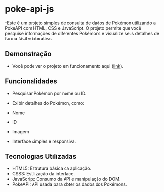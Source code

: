 # poke-api-js

-Este é um projeto simples de consulta de dados de Pokémon utilizando a PokeAPI com HTML, CSS e JavaScript. O projeto permite que você pesquise informações de diferentes Pokémons e visualize seus detalhes de forma fácil e interativa.

## Demonstração

- Você pode ver o projeto em funcionamento aqui ([link](https://poke-api-js-navy.vercel.app/)).

## Funcionalidades

- Pesquisar Pokémon por nome ou ID.

- Exibir detalhes do Pokémon, como:

- Nome
- ID
- Imagem

- Interface simples e responsiva.

## Tecnologias Utilizadas

- HTML5: Estrutura básica da aplicação.
- CSS3: Estilização da interface.
- JavaScript: Consumo da API e manipulação do DOM.
- PokeAPI: API usada para obter os dados dos Pokémons.